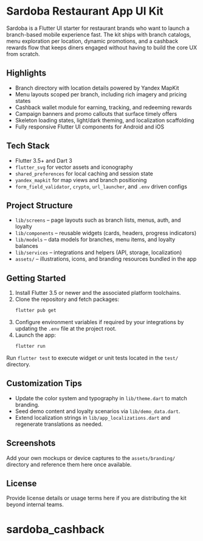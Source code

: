# Sardoba Restaurant App UI Kit

Sardoba is a Flutter UI starter for restaurant brands who want to launch a
branch-based mobile experience fast. The kit ships with branch catalogs, menu
exploration per location, dynamic promotions, and a cashback rewards flow that
keeps diners engaged without having to build the core UX from scratch.

## Highlights
- Branch directory with location details powered by Yandex MapKit
- Menu layouts scoped per branch, including rich imagery and pricing states
- Cashback wallet module for earning, tracking, and redeeming rewards
- Campaign banners and promo callouts that surface timely offers
- Skeleton loading states, light/dark theming, and localization scaffolding
- Fully responsive Flutter UI components for Android and iOS

## Tech Stack
- Flutter 3.5+ and Dart 3
- `flutter_svg` for vector assets and iconography
- `shared_preferences` for local caching and session state
- `yandex_mapkit` for map views and branch positioning
- `form_field_validator`, `crypto`, `url_launcher`, and `.env` driven configs

## Project Structure
- `lib/screens` – page layouts such as branch lists, menus, auth, and loyalty
- `lib/components` – reusable widgets (cards, headers, progress indicators)
- `lib/models` – data models for branches, menu items, and loyalty balances
- `lib/services` – integrations and helpers (API, storage, localization)
- `assets/` – illustrations, icons, and branding resources bundled in the app

## Getting Started
1. Install Flutter 3.5 or newer and the associated platform toolchains.
2. Clone the repository and fetch packages:
   ```bash
   flutter pub get
   ```
3. Configure environment variables if required by your integrations by updating
   the `.env` file at the project root.
4. Launch the app:
   ```bash
   flutter run
   ```

Run `flutter test` to execute widget or unit tests located in the `test/`
directory.

## Customization Tips
- Update the color system and typography in `lib/theme.dart` to match branding.
- Seed demo content and loyalty scenarios via `lib/demo_data.dart`.
- Extend localization strings in `lib/app_localizations.dart` and regenerate
  translations as needed.

## Screenshots
Add your own mockups or device captures to the `assets/branding/` directory and
reference them here once available.

## License
Provide license details or usage terms here if you are distributing the kit
beyond internal teams.
# sardoba_cashback
